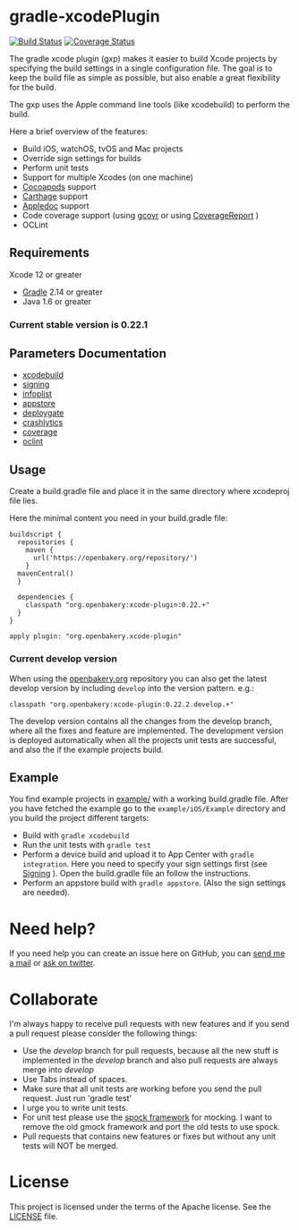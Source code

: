gradle-xcodePlugin
==================

[![Build Status](https://travis-ci.org/openbakery/gradle-xcodePlugin.svg?branch=master)](https://travis-ci.org/openbakery/gradle-xcodePlugin)
[![Coverage Status](https://coveralls.io/repos/github/openbakery/gradle-xcodePlugin/badge.svg?branch=develop)](https://coveralls.io/github/openbakery/gradle-xcodePlugin?branch=develop)

The gradle xcode plugin (gxp) makes it easier to build Xcode projects by specifying the build settings in a single configuration file. The goal is to keep the build file as simple as possible, but also enable a great flexibility for the build.

The gxp uses the Apple command line tools (like xcodebuild) to perform the build.

Here a brief overview of the features:

* Build iOS, watchOS, tvOS and Mac projects
* Override sign settings for builds
* Perform unit tests
* Support for multiple Xcodes (on one machine)
* [Cocoapods](https://cocoapods.org/) support
* [Carthage](https://github.com/Carthage/Carthage) support
* [Appledoc](http://gentlebytes.com/appledoc/) support
* Code coverage support (using [gcovr](http://gcovr.com) or using [CoverageReport](https://github.com/openbakery/CoverageReport) )
* OCLint



## Requirements

 Xcode 12 or greater
* [Gradle](http://gradle.org) 2.14 or greater
* Java 1.6 or greater


### Current stable version is 0.22.1


## Parameters Documentation

* [xcodebuild](Documentation/xcodebuild.md)
* [signing](Documentation/signing.md)
* [infoplist](Documentation/infolist.md)
* [appstore](Documentation/appstore.md)
* [deploygate](Documentation/deploygate.md)
* [crashlytics](Documentation/crashlytics.md)
* [coverage](Documentation/coverage.md)
* [oclint](Documentation/oclint.md)



## Usage

Create a build.gradle file and place it in the same directory where xcodeproj file lies.

Here the minimal content you need in your build.gradle file:

```
buildscript {
  repositories {
    maven {
      url('https://openbakery.org/repository/')
    }
  mavenCentral()
  }

  dependencies {
    classpath "org.openbakery:xcode-plugin:0.22.+"
  }
}

apply plugin: "org.openbakery.xcode-plugin"
```

### Current develop version

When using the [openbakery.org](https://openbakery.org) repository you can also get the latest develop version by including `develop` into the version pattern. e.g.: 
```
classpath "org.openbakery:xcode-plugin:0.22.2.develop.+"
```

The develop version contains all the changes from the develop branch, where all the fixes and feature are implemented. The development version is deployed automatically when all the projects unit tests are  successful, and also the if the example projects build. 


## Example

You find example projects in [example/](example/) with a working build.gradle file.
After you have fetched the example go to the `example/iOS/Example` directory and you build the project different targets:

* Build with `gradle xcodebuild`
* Run the unit tests with `gradle test`
* Perform a device build and upload it to App Center with `gradle integration`. Here you need to specify your sign settings first (see [Signing](Documentation/Parameters.md#sign-settings) ). Open the build.gradle file an follow the instructions.
* Perform an appstore build with `gradle appstore`. (Also the sign settings are needed).

# Need help?

If you need help you can create an issue here on GitHub, you can [send me a mail](mailto:rene@openbakery.org) or [ask on twitter](https://twitter.com/rpirringer).

# Collaborate

I'm always happy to receive pull requests with new features and if you send a pull request please consider the following things:

* Use the _develop_ branch for pull requests, because all the new stuff is implemented in the _develop_ branch and also pull requests are always merge into _develop_
* Use Tabs instead of spaces.
* Make sure that all unit tests are working before you send the pull request. Just run 'gradle test' 
* I urge you to write unit tests. 
* For unit test please use the [spock framework](http://spockframework.org) for mocking. I want to remove the old gmock framework and port the old tests to use spock.
* Pull requests that contains new features or fixes but without any unit tests will NOT be merged.


# License

This project is licensed under the terms of the Apache license. See the [LICENSE](LICENSE) file.
